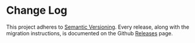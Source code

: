 # Change Log

This project adheres to [Semantic Versioning](http://semver.org/). Every release, along with the migration instructions, is documented on the Github [Releases](https://github.com/hyperbolts/eslint-config-hyperbolts/releases) page.
